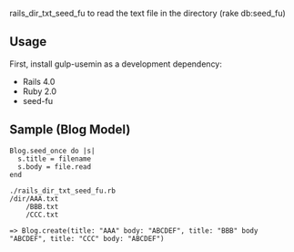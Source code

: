 rails_dir_txt_seed_fu to read the text file in the directory (rake db:seed_fu)

## Usage

First, install gulp-usemin as a development dependency:

* Rails 4.0
* Ruby 2.0
* seed-fu

## Sample (Blog Model)


    Blog.seed_once do |s|
      s.title = filename
      s.body = file.read
    end

    ./rails_dir_txt_seed_fu.rb
    /dir/AAA.txt
        /BBB.txt
        /CCC.txt

    => Blog.create(title: "AAA" body: "ABCDEF", title: "BBB" body "ABCDEF", title: "CCC" body: "ABCDEF")
